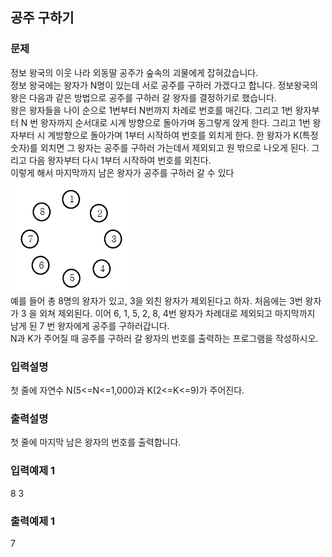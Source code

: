 ## 공주 구하기
### 문제
정보 왕국의 이웃 나라 외동딸 공주가 숲속의 괴물에게 잡혀갔습니다.<br> 
정보 왕국에는 왕자가 N명이 있는데 서로 공주를 구하러 가겠다고 합니다. 정보왕국의 왕은 
다음과 같은 방법으로 공주를 구하러 갈 왕자를 결정하기로 했습니다.<br>
왕은 왕자들을 나이 순으로 1번부터 N번까지 차례로 번호를 매긴다. 그리고 1번 왕자부터 N
번 왕자까지 순서대로 시계 방향으로 돌아가며 동그랗게 앉게 한다. 그리고 1번 왕자부터 시
계방향으로 돌아가며 1부터 시작하여 번호를 외치게 한다. 한 왕자가 K(특정숫자)를 외치면 그 
왕자는 공주를 구하러 가는데서 제외되고 원 밖으로 나오게 된다. 그리고 다음 왕자부터 다시 
1부터 시작하여 번호를 외친다.<br>
이렇게 해서 마지막까지 남은 왕자가 공주를 구하러 갈 수 있다<br>
![sq5](공주구하기.png)
<br>
예를 들어 총 8명의 왕자가 있고, 3을 외친 왕자가 제외된다고 하자. 처음에는 3번 왕자가 3
을 외쳐 제외된다. 이어 6, 1, 5, 2, 8, 4번 왕자가 차례대로 제외되고 마지막까지 남게 된 7
번 왕자에게 공주를 구하러갑니다.<br>
 N과 K가 주어질 때 공주를 구하러 갈 왕자의 번호를 출력하는 프로그램을 작성하시오.

### 입력설명
첫 줄에 자연수 N(5<=N<=1,000)과 K(2<=K<=9)가 주어진다.
 ### 출력설명
첫 줄에 마지막 남은 왕자의 번호를 출력합니다.
### 입력예제 1                                   
8 3
 ### 출력예제 1
 7